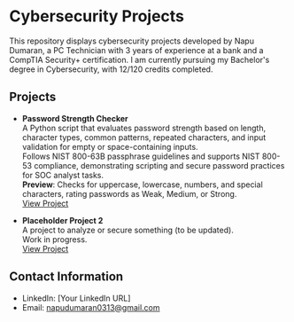 # Cybersecurity Projects

This repository displays cybersecurity projects developed by Napu Dumaran, a PC Technician with 3 years of experience at a bank and a CompTIA Security+ certification. I am currently pursuing my Bachelor's degree in Cybersecurity, with 12/120 credits completed.

## Projects

- **Password Strength Checker**  
  A Python script that evaluates password strength based on length, character types, common patterns, repeated characters, and input validation for empty or space-containing inputs.  
  Follows NIST 800-63B passphrase guidelines and supports NIST 800-53 compliance, demonstrating scripting and secure password practices for SOC analyst tasks.  
  **Preview**: Checks for uppercase, lowercase, numbers, and special characters, rating passwords as Weak, Medium, or Strong.   
  [View Project](/password_checker.py)

- **Placeholder Project 2**  
  A project to analyze or secure something (to be updated).  
  Work in progress.  
  [View Project](Projects\Placeholder-2)

## Contact Information

- LinkedIn: [Your LinkedIn URL]
- Email: napudumaran0313@gmail.com

